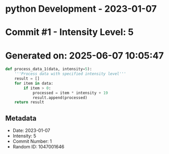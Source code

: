 ﻿# python Development - 2023-01-07
# Commit #1 - Intensity Level: 5
# Generated on: 2025-06-07 10:05:47
```python
def process_data_1(data, intensity=5):
    '''Process data with specified intensity level'''
    result = []
    for item in data:
        if item > 0:
            processed = item * intensity + 19
            result.append(processed)
    return result
```
## Metadata
- Date: 2023-01-07
- Intensity: 5
- Commit Number: 1
- Random ID: 1047001646
